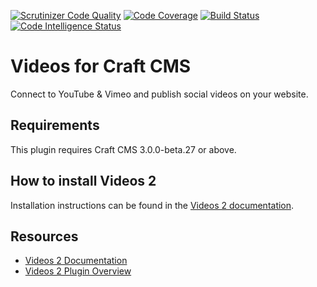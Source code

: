[![Scrutinizer Code Quality](https://scrutinizer-ci.com/g/dukt/videos/badges/quality-score.png?b=master)](https://scrutinizer-ci.com/g/dukt/videos/?branch=master) [![Code Coverage](https://scrutinizer-ci.com/g/dukt/videos/badges/coverage.png?b=master)](https://scrutinizer-ci.com/g/dukt/videos/?branch=master) [![Build Status](https://scrutinizer-ci.com/g/dukt/videos/badges/build.png?b=master)](https://scrutinizer-ci.com/g/dukt/videos/build-status/master) [![Code Intelligence Status](https://scrutinizer-ci.com/g/dukt/videos/badges/code-intelligence.svg?b=master)](https://scrutinizer-ci.com/code-intelligence)

# Videos for Craft CMS

Connect to YouTube & Vimeo and publish social videos on your website.

## Requirements

This plugin requires Craft CMS 3.0.0-beta.27 or above.

## How to install Videos 2

Installation instructions can be found in the [Videos 2 documentation](https://docs.dukt.net/videos/v2/installation.html).

## Resources

- [Videos 2 Documentation](https://docs.dukt.net/videos/v2)
- [Videos 2 Plugin Overview](https://dukt.net/videos)

